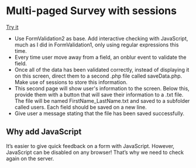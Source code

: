# Multi-paged Survey with sessions
<p><a href="http://lianxiao.dev.fast.sheridanc.on.ca/portfolio/SurveyWithSessions/index.php">Try it</a></p>
<ul>
  <li>Use FormValidation2 as base. Add interactive checking with JavaScript, much as I did in FormValidation1, only using regular expressions this time.</li>
  <li>Every time user move away from a field, an onblur event to validate the field.</li>
  <li>Once all of the data has been validated correctly, instead of displaying it on this screen, direct them to a second .php file called saveData.php. Make use of sessions to store this information.</li>
  <li>This second page will show user's information to the screen. Below this, provide them with a button that will save their information to a .txt file. The file will be named FirstName_LastName.txt and saved to a subfolder called users. Each field should be saved on a new line.</li>
  <li>Give user a message stating that the file has been saved successfully.</li>
</ul>
<h2>Why add JavaScript</h2>
<p>It’s easier to give quick feedback on a form with JavaScript. However, JavaScript can be disabled on any browser! That’s why we need to check again on the server.</p>

